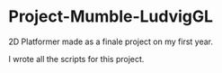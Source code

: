 # Project-Mumble-LudvigGL
 2D Platformer made as a finale project on my first year.

I wrote all the scripts for this project.
